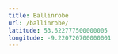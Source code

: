 ```yaml
---
title: Ballinrobe
url: /ballinrobe/
latitude: 53.622777500000005
longitude: -9.220720700000001
---
```

